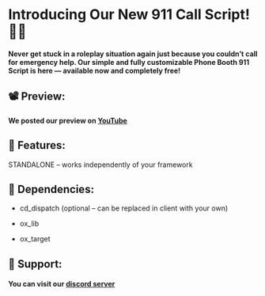 # Introducing Our New 911 Call Script! 🚨📞
#### Never get stuck in a roleplay situation again just because you couldn’t call for emergency help. Our simple and fully customizable Phone Booth 911 Script is here — available now and completely free!

## 📽️ Preview:
#### We posted our preview on **[YouTube](https://youtu.be/xMWaEGLvB9c)**

## 🔧 Features:
STANDALONE – works independently of your framework

## 🔨 Dependencies:

- cd_dispatch (optional – can be replaced in client with your own)

- ox_lib

- ox_target

## 👤 Support:
#### You can visit our **[discord server](https://discord.gg/E5J6wvwqRw)**


